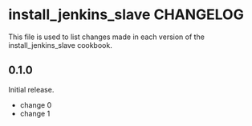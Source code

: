# install_jenkins_slave CHANGELOG

This file is used to list changes made in each version of the install_jenkins_slave cookbook.

## 0.1.0

Initial release.

- change 0
- change 1
